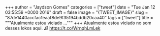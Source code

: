 
+++
author = "Jaydson Gomes"
categories = ["tweet"]
date = "Tue Jan 12 03:55:59 +0000 2016"
draft = false
image = "{TWEET_IMAGE}"
slug = "87de1440accfac1eaaf8de9f35194bddb20caa40"
tags = ["tweet"]
title = """Atualmente estou viciado ..."""
+++
Atualmente estou viciado no som desses lokos aqui. ♫ https://t.co/WrnqhLmLek
